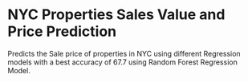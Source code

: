 # NYC Properties Sales Value and Price Prediction

Predicts the Sale price of properties in NYC using different Regression models with a best accuracy of 67.7 using Random Forest Regression Model.
